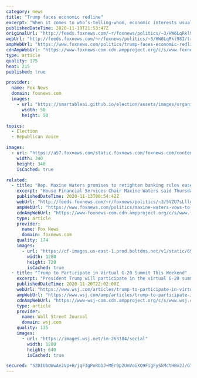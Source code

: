 ```yaml
---
category: news
title: "Trump faces economic redline"
excerpt: "When it comes to who’s-telling-whom, economic interests usually dictate political actions."
publishedDateTime: 2020-11-19T21:53:47Z
originalUrl: "http://feeds.foxnews.com/~r/foxnews/politics/~3/HW6LqRkl98I/trump-faces-economic-redline"
webUrl: "http://feeds.foxnews.com/~r/foxnews/politics/~3/HW6LqRkl98I/trump-faces-economic-redline"
ampWebUrl: "https://www.foxnews.com/politics/trump-faces-economic-redline.amp"
cdnAmpWebUrl: "https://www-foxnews-com.cdn.ampproject.org/c/s/www.foxnews.com/politics/trump-faces-economic-redline.amp"
type: article
quality: 175
heat: 215
published: true

provider:
  name: Fox News
  domain: foxnews.com
  images:
    - url: "https://smartableai.github.io/election/assets/images/organizations/foxnews.com-50x50.jpg"
      width: 50
      height: 50

topics:
  - Election
  - Republican Voice

images:
  - url: "https://a57.foxnews.com/static.foxnews.com/foxnews.com/content/uploads/2018/09/340/340/chris-stirewalt.png?ve=1&tl=1"
    width: 340
    height: 340
    isCached: true

related:
  - title: "Rep. Maxine Waters promises to retighten banking rules eased under Trump"
    excerpt: "House Financial Services Chair Maxine Waters said Thursday she plans to retighten financial regulations that were loosened under President Trump's administration, but House Democrats could have an uphill battle as their majority slips in the chamber."
    publishedDateTime: 2020-11-13T00:54:42Z
    webUrl: "http://feeds.foxnews.com/~r/foxnews/politics/~3/5VZU7sLllg0/maxine-waters-vows-to-undo-trump-banking-rules"
    ampWebUrl: "https://www.foxnews.com/politics/maxine-waters-vows-to-undo-trump-banking-rules.amp"
    cdnAmpWebUrl: "https://www-foxnews-com.cdn.ampproject.org/c/s/www.foxnews.com/politics/maxine-waters-vows-to-undo-trump-banking-rules.amp"
    type: article
    provider:
      name: Fox News
      domain: foxnews.com
    quality: 174
    images:
      - url: "https://cf-images.us-east-1.prod.boltdns.net/v1/static/694940094001/209326cc-92d6-4863-89c9-75e6a9cf1c32/e6cf906a-65c1-44ce-9c3d-9ee228487ae4/1280x720/match/image.jpg"
        width: 1280
        height: 720
        isCached: true
  - title: "Trump to Participate in Virtual G-20 Summit This Weekend"
    excerpt: "President Trump will participate in the virtual G-20 summit, held this weekend in Riyadh, Saudi Arabia, according to a senior administration official."
    publishedDateTime: 2020-11-20T22:02:00Z
    webUrl: "https://www.wsj.com/articles/trump-to-participate-in-virtual-g-20-summit-this-weekend-11605908660"
    ampWebUrl: "https://www.wsj.com/amp/articles/trump-to-participate-in-virtual-g-20-summit-this-weekend-11605908660"
    cdnAmpWebUrl: "https://www-wsj-com.cdn.ampproject.org/c/s/www.wsj.com/amp/articles/trump-to-participate-in-virtual-g-20-summit-this-weekend-11605908660"
    type: article
    provider:
      name: Wall Street Journal
      domain: wsj.com
    quality: 135
    images:
      - url: "https://images.wsj.net/im-263184/social"
        width: 1280
        height: 640
        isCached: true

secured: "SZDIUbQWwAe2Vp+H/jqF3gPoRO1J+MEr0p2UmVoiXQ9FigFySkMctHBv2J/G7Yh5XsqBdbXncs6SJNcbOGlRuNXfIOD3cAshBjDOJbRbnfOO4w/EMONEQ3Zq+0BH3M1FKW48R2+LhWtlKY03AsYi/+TurvUCnEFYyDpIiXHhYRqhgs148c7gwHFx2bc03QjcAZZbsEIAyBWYHlC5G/uJFG6P12+k0BzXAev3WmejvITlzwpayUKI+YtNRGXXRhCn4QW5bCs3y0slSDuKZz9QG3PwOjfrdLkpmaE8AChwM0oGbv+X7QSuwkWUbm3fuGviJonC6Izrpdhb6Cjl2rhpup2AIEJCnTGc1cvqgigHm3M=;jJJyrja+Yt2bkcWWAgniUw=="
---
```


